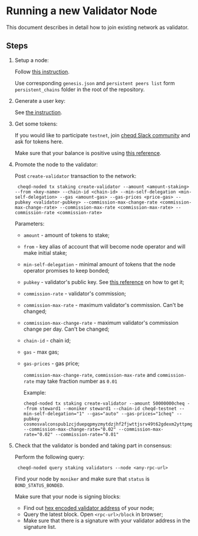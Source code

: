 # Running a new Validator Node

This document describes in detail how to join existing network as validator.

## Steps

1. Setup a node:

   Follow [this instruction](setting-up-a-new-node.md).

   Use corresponding `genesis.json` and `persistent peers list` form `persistent_chains` folder in the root of the repository.

2. Generate a user key:

   See [the instruction](cosmos-cli.md#managing-keys).

3. Get some tokens:

   If you would like to participate `testnet`, join [cheqd Slack community](http://cheqd.link/join-cheqd-slack) and ask for tokens here.

   Make sure that your balance is positive using [this reference](cosmos-cli.md#managing-account-balances).

4. Promote the node to the validator:

   Post `create-validator` transaction to the network:

   ```text
    cheqd-noded tx staking create-validator --amount <amount-staking> --from <key-name> --chain-id <chain-id> --min-self-delegation <min-self-delegation> --gas <amount-gas> --gas-prices <price-gas> --pubkey <validator-pubkey> --commission-max-change-rate <commission-max-change-rate> --commission-max-rate <commission-max-rate> --commission-rate <commission-rate>
   ```

   Parameters:

   * `amount` - amount of tokens to stake;
   * `from` - key alias of account that will become node operator and will make initial stake;
   * `min-self-delegation` - minimal amount of tokens that the node operator promises to keep bonded;
   * `pubkey` - validator's public key. See [this reference](cosmos-cli.md#managing-node) on how to get it;
   * `commission-rate` - validator's commission;
   * `commission-max-rate` - maximum validator's commission. Can't be changed;
   * `commission-max-change-rate` - maximum validator's commission change per day. Can't be changed;
   * `chain-id` - chain id;
   * `gas` - max gas;
   * `gas-prices` - gas price;

     `commission-max-change-rate`, `commission-max-rate` and `commission-rate` may take fraction number as `0.01`

     Example:

     ```text
     cheqd-noded tx staking create-validator --amount 50000000cheq --from steward1 --moniker steward1 --chain-id cheqd-testnet --min-self-delegation="1" --gas="auto" --gas-prices="1cheq" --pubkey cosmosvalconspub1zcjduepqpmyzmytdzjhf2fjwttjsrv49t62gdexm2yttpmgzh38p0rncqg8ssrxm2l --commission-max-change-rate="0.02" --commission-max-rate="0.02" --commission-rate="0.01"
     ```

5. Check that the validator is bonded and taking part in consensus:

   Perform the following query:

   ```text
    cheqd-noded query staking validators --node <any-rpc-url>
   ```

   Find your node by `moniker` and make sure that `status` is `BOND_STATUS_BONDED`.

   Make sure that your node is signing blocks:

   * Find out [hex encoded validator address](cosmos-cli.md#managing-node) of your node;
   * Query the latest block. Open `<rpc-url>/block` in browser;
   * Make sure that there is a signature with your validator address in the signature list.

